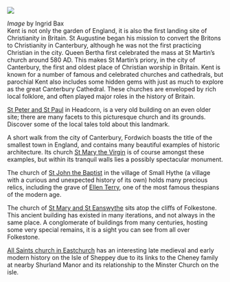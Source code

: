 <a href="https://www.kent-maps.online"><img src="https://www.kent-maps.online/juncture/ve-button.png"></a>
<param ve-config title="The Hidden Gems of Parochial Kent" author="Andrew Vincent" layout="vtl" banner="https://stor.artstor.org/stor/19dd8250-567d-401f-af5e-2c86842c2a9f">

<param ve-entity eid="Q743020" aliases="Headcorn">
<param ve-entity eid="Q2177468" aliases="Fordwich">
<param ve-entity eid="Q3486845" aliases="Smallhythe">
<param ve-entity eid="Q375314" aliases="Folkestone">
<param ve-entity eid="Q29303" aliases="Canterbury">
<param ve-entity eid="Q17546000" aliases="St Martin and St Eanswythe">
<param ve-entity eid="Q840462" aliases="St Martin's Church">

_Image_ by Ingrid Bax   
Kent is not only the garden of England, it is also the first landing site of Christianity in Britain. St Augustine began his mission to convert the Britons to Christianity in Canterbury, although he was not the first practicing Christian in the city. Queen Bertha first celebrated the mass at St Martin’s church around 580 AD. This makes St Martin’s priory, in the city of Canterbury, the first and oldest place of Christian worship in Britain. Kent is known for a number of famous and celebrated churches and cathedrals, but parochial Kent also includes some hidden gems with just as much to explore as the great Canterbury Cathedral. These churches are enveloped by rich local folklore, and often played major roles in the history of Britain. 
<param ve-image url="https://stor.artstor.org/stor/5394b37b-30f1-4c6c-a751-990c98a13f1f" label="St Martin's Church, Canterbury">
<param ve-map center="Q840462" zoom="15">

[St Peter and St Paul](/churches/stpandp-headcorn) in Headcorn, is a very old building on an even older site; there are many facets to this picturesque church and its grounds. Discover some of the local tales told about this landmark.
<param ve-image url="https://stor.artstor.org/stor/d4be729a-0826-4b0f-8eaa-6a4c33dbbc99" label="St Peter and St Paul, Headcorn">
<param ve-map center="Q743020" zoom="15">

 A short walk from the city of Canterbury, Fordwich boasts the title of the smallest town in England, and contains many beautiful examples of historic architecture. Its church [ St Mary the Virgin](/churches/stmary-fordwich) is of course amongst these examples, but within its tranquil walls lies a possibly spectacular monument. 
 <param ve-image url="https://stor.artstor.org/stor/b19db3c3-6ab8-494d-b5eb-ae98c085602d" label="St Mary the Virgin, Fordwich" attribution="Andrew Vincent">
 <param ve-map center="Q2177468" zoom="15">

The church of [St John the Baptist](/churches/stjohn-smallhythe) in the village of Small Hythe (a village with a curious and unexpected history of its own) holds many precious relics, including the grave of [Ellen Terry](/20c/20c-terry-biography), one of the most famous thespians of the modern age. 
<param ve-image url="https://stor.artstor.org/stor/62da9026-fd94-40de-9f54-ad63696fdc9e" label="St John the Baptist, Smallhythe" attribution="Andrew Vincent">
<param ve-map center="Q3486845" zoom="15">

The church of [St Mary and St Eanswythe](/churches/steanswythe-folkestone) sits atop the cliffs of Folkestone. This ancient building has existed in many iterations, and not always in the same place. A conglomerate of buildings from many centuries, hosting some very special remains, it is a sight you can see from all over Folkestone.  
<param ve-image url="https://stor.artstor.org/stor/35bc9f9f-8fd4-4164-8042-c0ddbae953b1" label="St Mary and St Eanswythe, Folkestone" attribution="Andrew Vincent">
<param ve-map center="Q17546000" zoom="15">

[All Saints church in Eastchurch](/churches/allsaints-eastchurch) has an interesting late medieval and early modern history on the Isle of Sheppey due to its links to the Cheney family at nearby Shurland Manor and its relationship to the Minster Church on the isle.
<param ve-image url="https://upload.wikimedia.org/wikipedia/commons/3/39/Eastchurch_Sheppey_9223.JPG" label="Eastchurch, Sheppey" attribution="Clem Rutter, Rochester, Kent., CC BY-SA 3.0, via Wikimedia Commons">
